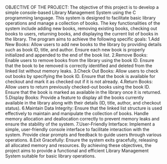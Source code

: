 OBJECTIVE OF THE PROJECT:
The objective of this project is to develop a simple console-based
Library Management System using the C programming language. This
system is designed to facilitate basic library operations and manage a
collection of books. The key functionalities of the system include
adding new books, removing existing books, checking out books to
users, returning books, and displaying the current list of books in the
library. The program aims to achieve the following specific goals:
1.Add New Books:
Allow users to add new books to the library by providing details such
as book ID, title, and author.
Ensure each new book is properly initialized and appended to the
end of the book list.
2.Remove Books:
Enable users to remove books from the library using the book ID.
Ensure that the book to be removed is correctly identified and
deleted from the linked list without memory leaks.
3.Check Out Books:
Allow users to check out books by specifying the book ID.
Ensure that the book is available for checkout and mark it as checked
out if it is not already.
4.Return Books:
Allow users to return previously checked-out books using the book
ID.
Ensure that the book is marked as available in the library once it is
returned.
5.Display Books:
Provide a feature to display all the books currently available in the
library along with their details (ID, title, author, and checkout status).
6.Maintain Data Integrity:
Ensure that the linked list structure is used effectively to maintain
and manipulate the collection of books.
Handle memory allocation and deallocation correctly to prevent
memory leaks and ensure the stability of the system.
7.User-Friendly Interface:
Implement a simple, user-friendly console interface to facilitate
interaction with the system.
Provide clear prompts and feedback to guide users through various
operations.
8.Exit Gracefully:
Ensure the system exits gracefully, releasing all allocated memory and
resources.
By achieving these objectives, the project aims to provide a
functional and efficient Library Management System suitable for
basic library operations.
